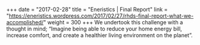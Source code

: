 +++
date = "2017-02-28"
title = "Eneristics | Final Report"
link = "https://eneristics.wordpress.com/2017/02/27/rhds-final-report-what-we-accomplished/"
weight = 300
+++
We undertook this challenge with a thought in mind; “Imagine being able to reduce your home energy bill, increase comfort, and create a healthier living environment on the planet”.